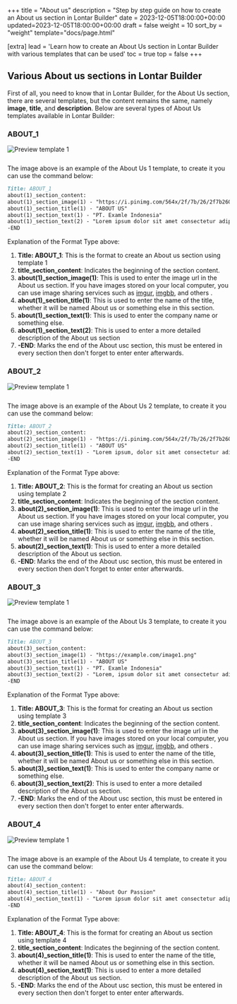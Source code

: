 +++
title = "About us"
description = "Step by step guide on how to create an About us section in Lontar Builder"
date = 2023-12-05T18:00:00+00:00
updated=2023-12-05T18:00:00+00:00
draft = false
weight = 10
sort_by = "weight"
template="docs/page.html"

[extra]
lead = 'Learn how to create an About Us section in Lontar Builder with various templates that can be used'
toc = true
top = false
+++

## Various About us sections in Lontar Builder
First of all, you need to know that in Lontar Builder, for the About Us section, there are several templates, but the content remains the same, namely **image**, **title**, and **description**. Below are several types of About Us templates available in Lontar Builder:

### ABOUT_1

<img src="https://firebasestorage.googleapis.com/v0/b/latihanfirebase-3ed3a.appspot.com/o/lontar-docs-images%2Fabout_1.png?alt=media&token=ea626015-f30d-4e22-a0c6-56d65bf831c6" alt="Preview template 1" style="max-width: 100%; margin-bottom: 12px"/>

The image above is an example of the About Us 1 template, to create it you can use the command below:
```markdown
Title: ABOUT_1
about(1)_section_content:
about(1)_section_image(1) - "https://i.pinimg.com/564x/2f/7b/26/2f7b260ee9fbd2165f71e3eed93ab1d1.jpg"
about(1)_section_title(1) - "ABOUT US"
about(1)_section_text(1) - "PT. Examle Indonesia"
about(1)_section_text(2) - "Lorem ipsum dolor sit amet consectetur adipisicing elit. Voluptates deleniti quod tempora eveniet accusantium unde laboriosam, error omnis atque labore fugit dolorum rem velit aut minima, aperiam magni officiis beatae eum hic aliquid eaque. Consectetur molestiae ipsa officiis saepe, ad molestias ipsum quos corporis, incidunt minus sapiente id. Magnam impedit quis suscipit recusandae dolore exercitationem quas perspiciatis, fugit repellendus provident."
-END
```
Explanation of the Format Type above:

1. **Title: ABOUT_1**: This is the format to create an About us section using template 1
2. **title_section_content**: Indicates the beginning of the section content.
3. **about(1)_section_image(1)**: This is used to enter the image url in the About us section. If you have images stored on your local computer, you can use image sharing services such as [imgur](https://imgur.com/), [imgbb](https://id.imgbb.com/), and others .
4. **about(1)_section_title(1)**: This is used to enter the name of the title, whether it will be named About us or something else in this section.
5. **about(1)_section_text(1)**: This is used to enter the company name or something else.
6. **about(1)_section_text(2)**: This is used to enter a more detailed description of the About us section
7. **-END**: Marks the end of the About usc section, this must be entered in every section then don't forget to enter enter afterwards.

### ABOUT_2

<img src="https://firebasestorage.googleapis.com/v0/b/latihanfirebase-3ed3a.appspot.com/o/lontar-docs-images%2Fabout_2.png?alt=media&token=9c9bebd2-90f2-4d18-a338-ca5f1de48f92" alt="Preview template 1" style="max-width: 100%; margin-bottom: 12px"/>

The image above is an example of the About Us 2 template, to create it you can use the command below:
```markdown
Title: ABOUT_2
about(2)_section_content:
about(2)_section_image(1) - "https://i.pinimg.com/564x/2f/7b/26/2f7b260ee9fbd2165f71e3eed93ab1d1.jpg"
about(2)_section_title(1) - "ABOUT US"
about(2)_section_text(1) - "Lorem ipsum, dolor sit amet consectetur adipisicing elit. Aspernatur impedit ut quasi alias saepe, quia tempora enim nulla eveniet dolores accusantium non nisi maxime amet quisquam laborum doloremque voluptate? Corrupti rerum aliquam commodi minima debitis earum , culpa fuga, recusandae expedita perspiciatis accusamus, sapiente inventory excepturi pariatur quis architecto fugit voluptatum illum. Eum eius ipsa, fugit non tenetur tempora id sint ad omnis dignissimos quis nam nemo. Eaque nobis animi quidem veritatis dignissimos, facilis sapiente sit corrupti qui. Ad sapiente tenetur corrupti incidunt perspiciatis dicta eius ab est magni ut praesentium provident, repellat maiores perferendis accusantium placeat ducimus tempore, maxime natus!"
-END
```
Explanation of the Format Type above:

1. **Title: ABOUT_2**: This is the format for creating an About us section using template 2
2. **title_section_content**: Indicates the beginning of the section content.
3. **about(2)_section_image(1)**: This is used to enter the image url in the About us section. If you have images stored on your local computer, you can use image sharing services such as [imgur](https://imgur.com/), [imgbb](https://id.imgbb.com/), and others .
4. **about(2)_section_title(1)**: This is used to enter the name of the title, whether it will be named About us or something else in this section.
5. **about(2)_section_text(1)**: This is used to enter a more detailed description of the About us section.
6. **-END**: Marks the end of the About usc section, this must be entered in every section then don't forget to enter enter afterwards.

### ABOUT_3

<img src="https://firebasestorage.googleapis.com/v0/b/latihanfirebase-3ed3a.appspot.com/o/lontar-docs-images%2Fabout_3.png?alt=media&token=6aadad68-9181-43c5-9499-3883dcedcb0b" alt="Preview template 1" style="max-width: 100%; margin-bottom: 12px"/>

The image above is an example of the About Us 3 template, to create it you can use the command below:
```markdown
Title: ABOUT_3
about(3)_section_content:
about(3)_section_image(1) - "https://example.com/image1.png"
about(3)_section_title(1) - "ABOUT US"
about(3)_section_text(1) - "PT. Examle Indonesia"
about(3)_section_text(2) - "Lorem, ipsum dolor sit amet consectetur adipisicing elit. Sunt exercitationem magnam eum accusantium est molestias minima voluptatem in quia aliquam veniam doloribus odio, delectus perspiciatis non itaque esse fugit nemo molestiae sit, veritatis quisquam laboriosam velit ! Qui, est aliquam quam voluptatibus nesciunt ab voluptatem doloremque, quos consequuntur quae quo ad dicta repudiandae libero repellendus dolor atque at alias minus nihil voluptates iste? Quod, fugit, aperiam ipsum mollitia, illo modi doloribus id molestiae officia iure corporis."
-END
```
Explanation of the Format Type above:

1. **Title: ABOUT_3**: This is the format for creating an About us section using template 3
2. **title_section_content**: Indicates the beginning of the section content.
3. **about(3)_section_image(1)**: This is used to enter the image url in the About us section. If you have images stored on your local computer, you can use image sharing services such as [imgur](https://imgur.com/), [imgbb](https://id.imgbb.com/), and others .
4. **about(3)_section_title(1)**: This is used to enter the name of the title, whether it will be named About us or something else in this section.
5. **about(3)_section_text(1)**: This is used to enter the company name or something else.
6. **about(3)_section_text(2)**: This is used to enter a more detailed description of the About us section.
7. **-END**: Marks the end of the About usc section, this must be entered in every section then don't forget to enter enter afterwards.

### ABOUT_4

<img src="https://firebasestorage.googleapis.com/v0/b/latihanfirebase-3ed3a.appspot.com/o/lontar-docs-images%2Fabout_4.png?alt=media&token=6d1da786-08ae-4262-a968-d6d5f8aba2fd" alt="Preview template 1" style="max-width: 100%; margin-bottom: 12px"/>

The image above is an example of the About Us 4 template, to create it you can use the command below:
```markdown
Title: ABOUT_4
about(4)_section_content:
about(4)_section_title(1) - "About Our Passion"
about(4)_section_text(1) - "Lorem ipsum dolor sit amet consectetur adipisicing elit. Delectus ullam optio dolorum unde voluptate aliquid vitae ad aspernatur sed labore quisquam aut voluptas itaque consequuntur temporibus provident incidunt, porro eum deserunt recusandae maxime? Id ullam ipsum labore autem tenetur architecto expedita vel, dolore voluptatum? Deleniti perspiciatis quae iste amet eaque."
-END
```
Explanation of the Format Type above:

1. **Title: ABOUT_4**: This is the format for creating an About us section using template 4
2. **title_section_content**: Indicates the beginning of the section content.
3. **about(4)_section_title(1)**: This is used to enter the name of the title, whether it will be named About us or something else in this section.
4. **about(4)_section_text(1)**: This is used to enter a more detailed description of the About us section.
5. **-END**: Marks the end of the About usc section, this must be entered in every section then don't forget to enter enter afterwards.

